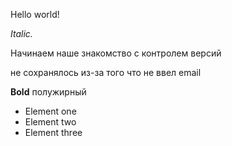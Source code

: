 Hello world!  

*Italic.*

Начинаем наше знакомство с контролем версий

не сохранялось из-за того что не ввел email

**Bold** полужирный

*   Element one
*   Element two
*   Element three
  
